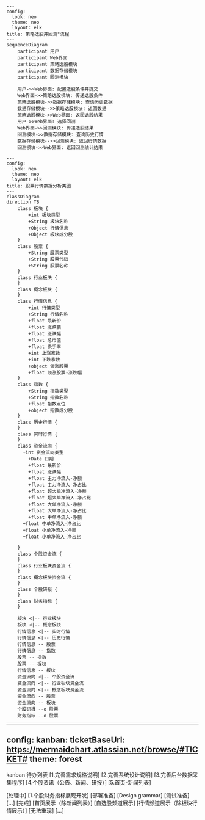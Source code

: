 
```mermaid
---
config:
  look: neo
  theme: neo
  layout: elk
title: 策略选股并回测"流程
---
sequenceDiagram
    participant 用户
    participant Web界面
    participant 策略选股模块
    participant 数据存储模块
    participant 回测模块

    用户->>Web界面: 配置选股条件并提交
    Web界面->>策略选股模块: 传递选股条件
    策略选股模块->>数据存储模块: 查询历史数据
    数据存储模块-->>策略选股模块: 返回数据
    策略选股模块->>Web界面: 返回选股结果
    用户->>Web界面: 选择回测
    Web界面->>回测模块: 传递选股结果
    回测模块->>数据存储模块: 查询历史行情
    数据存储模块-->>回测模块: 返回行情数据
    回测模块->>Web界面: 返回回测统计结果
```

```mermaid
---
config:
  look: neo
  theme: neo
  layout: elk
title: 股票行情数据分析类图
---
classDiagram
direction TB
    class 板块 {
	    +int 板块类型
	    +String 板块名称
	    +Object 行情信息
	    +Object 板块成分股
    }
    class 股票 {
	    +String 股票类型
	    +String 股票代码
	    +String 股票名称
    }
    class 行业板块 {
    }
    class 概念板块 {
    }
    class 行情信息 {
	    +int 行情类型
	    +String 行情名称
	    +float 最新价
	    +float 涨跌额
	    +float 涨跌幅
	    +float 总市值
	    +float 换手率
	    +int 上涨家数
	    +int 下跌家数
	    +object 领涨股票
	    +float 领涨股票-涨跌幅
    }
    class 指数 {
	    +String 指数类型
	    +String 指数名称
	    +float 指数点位
	    +object 指数成分股
    }
    class 历史行情 {
    }
    class 实时行情 {
    }
    class 资金流向 {
      +int 资金流向类型
	    +Date 日期
	    +float 最新价
	    +float 涨跌幅
	    +float 主力净流入-净额
	    +float 主力净流入-净占比
	    +float 超大单净流入-净额
	    +float 超大单净流入-净占比	
	    +float 大单净流入-净额
	    +float 大单净流入-净占比
	    +float 中单净流入-净额
      +float 中单净流入-净占比
      +float 小单净流入-净额
      +float 小单净流入-净占比
    
    }
    class 个股资金流 {
    }
    class 行业板块资金流 {
    }
    class 概念板块资金流 {
    }
    class 个股研报 {
    }
    class 财务指标 {
    }

    板块 <|-- 行业板块
    板块 <|-- 概念板块
    行情信息 <|-- 实时行情
    行情信息 <|-- 历史行情
    行情信息 -- 股票
    行情信息 -- 指数
    股票 -- 指数
    股票 -- 板块
    行情信息 -- 板块
    资金流向 <|-- 个股资金流
    资金流向 <|-- 行业板块资金流
    资金流向 <|-- 概念板块资金流
    资金流向 -- 股票
    资金流向 -- 板块
    个股研报 --o 股票
    财务指标 --o 股票

```



---
config:
  kanban:
    ticketBaseUrl: https://mermaidchart.atlassian.net/browse/#TICKET#
  theme: forest
---
kanban
  待办列表
    [1.完善需求规格说明]
    [2.完善系统设计说明]
    [3.完善后台数据采集程序]
    [4.个股资讯（公告、新闻、研报）]
    [5.首页-新闻列表]

  [处理中]
    [1.个股财务指标展现开发]
  [部署准备]
    [Design grammar]
  [测试准备]
    [...]
  [完成]
    [首页展示（除新闻列表）]
    [自选股频道展示]
    [行情频道展示（除板块行情展示）]
  [无法重现]
    [...]
